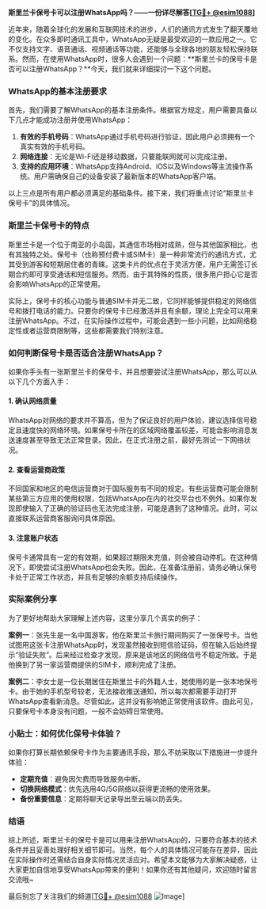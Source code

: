 **斯里兰卡保号卡可以注册WhatsApp吗？——一份详尽解答[[TG💪+ @esim1088](https://t.me/s/esim1088)]**

近年来，随着全球化的发展和互联网技术的进步，人们的通讯方式发生了翻天覆地的变化。在众多即时通讯工具中，WhatsApp无疑是最受欢迎的一款应用之一。它不仅支持文字、语音通话、视频通话等功能，还能够与全球各地的朋友轻松保持联系。然而，在使用WhatsApp时，很多人会遇到一个问题：**斯里兰卡的保号卡是否可以注册WhatsApp？**今天，我们就来详细探讨一下这个问题。

### WhatsApp的基本注册要求

首先，我们需要了解WhatsApp的基本注册条件。根据官方规定，用户需要具备以下几点才能成功注册并使用WhatsApp：

1. **有效的手机号码**：WhatsApp通过手机号码进行验证，因此用户必须拥有一个真实有效的手机号码。
2. **网络连接**：无论是Wi-Fi还是移动数据，只要能联网就可以完成注册。
3. **支持的应用环境**：WhatsApp支持Android、iOS以及Windows等主流操作系统。用户需确保自己的设备安装了最新版本的WhatsApp客户端。

以上三点是所有用户都必须满足的基础条件。接下来，我们将重点讨论“斯里兰卡保号卡”的具体情况。

### 斯里兰卡保号卡的特点

斯里兰卡是一个位于南亚的小岛国，其通信市场相对成熟，但与其他国家相比，也有其独特之处。保号卡（也称预付费卡或SIM卡）是一种非常流行的通讯方式，尤其受到游客和短期居住者的青睐。这类卡片的优点在于灵活方便，用户无需签订长期合约即可享受通话和短信服务。然而，由于其特殊的性质，很多用户担心它是否会影响WhatsApp的正常使用。

实际上，保号卡的核心功能与普通SIM卡并无二致，它同样能够提供稳定的网络信号和拨打电话的能力。只要你的保号卡已经激活并且有余额，理论上完全可以用来注册WhatsApp。不过，在实际操作过程中，可能会遇到一些小问题，比如网络稳定性或者运营商限制等，这些都需要我们特别注意。

### 如何判断保号卡是否适合注册WhatsApp？

如果你手头有一张斯里兰卡的保号卡，并且想要尝试注册WhatsApp，那么可以从以下几个方面入手：

#### 1. 确认网络质量
WhatsApp对网络的要求并不算高，但为了保证良好的用户体验，建议选择信号稳定且速度快的网络环境。如果保号卡所在的区域网络覆盖较差，可能会影响消息发送速度甚至导致无法正常登录。因此，在正式注册之前，最好先测试一下网络状况。

#### 2. 查看运营商政策
不同国家和地区的电信运营商对于国际服务有不同的规定。有些运营商可能会限制某些第三方应用的使用权限，包括WhatsApp在内的社交平台也不例外。如果你发现即使输入了正确的验证码也无法完成注册，可能是遇到了这种情况。此时，可以直接联系运营商客服询问具体原因。

#### 3. 注意账户状态
保号卡通常具有一定的有效期，如果超过期限未充值，则会被自动停机。在这种情况下，即使尝试注册WhatsApp也会失败。因此，在准备注册前，请务必确认保号卡处于正常工作状态，并且有足够的余额支持后续操作。

### 实际案例分享

为了更好地帮助大家理解上述内容，这里分享几个真实的例子：

**案例一**：张先生是一名中国游客，他在斯里兰卡旅行期间购买了一张保号卡。当他试图用这张卡注册WhatsApp时，发现虽然接收到短信验证码，但在输入后始终提示“验证失败”。后来经过检查才发现，原来是该地区的网络信号不稳定所致。于是他换到了另一家运营商提供的SIM卡，顺利完成了注册。

**案例二**：李女士是一位长期居住在斯里兰卡的外籍人士，她使用的是一张本地保号卡。由于她的手机型号较老，无法接收推送通知，所以每次都需要手动打开WhatsApp查看新消息。尽管如此，这并没有影响她正常使用该软件。由此可见，只要保号卡本身没有问题，一般不会妨碍日常使用。

### 小贴士：如何优化保号卡体验？

如果你打算长期依赖保号卡作为主要通讯手段，那么不妨采取以下措施进一步提升体验：

- **定期充值**：避免因欠费而导致服务中断。
- **切换网络模式**：优先选用4G/5G网络以获得更流畅的使用效果。
- **备份重要信息**：定期将聊天记录导出至云端以防丢失。

### 结语

综上所述，斯里兰卡的保号卡是可以用来注册WhatsApp的，只要符合基本的技术条件并且妥善处理好相关细节即可。当然，每个人的具体情况可能存在差异，因此在实际操作时还需结合自身实际情况灵活应对。希望本文能够为大家解决疑惑，让大家更加自信地享受WhatsApp带来的便利！如果你还有其他疑问，欢迎随时留言交流哦~

最后别忘了关注我们的频道[[TG💪+ @esim1088](https://t.me/s/esim1088) ![Image](https://i.postimg.cc/4NQfJmqS/Snipaste-2025-05-13-00-14-12.png)]